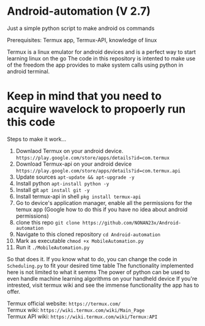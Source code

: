 # Android-automation    (V 2.7)


Just a simple python script to make android os commands

Prerequisites: Termux app, Termux-API, knowledge of linux

Termux is a linux emulator for android devices and is a perfect way to start learning linux on the go
The code in this repository is intented to make use of the freedom the app provides to make system calls using python in android terminal.


# Keep in mind that you need to acquire wavelock to propoerly run this code

Steps to make it work...

1) Downlaod Termux on your android device. ```https://play.google.com/store/apps/details?id=com.termux```
2) Download Termux-api on your android device ```https://play.google.com/store/apps/details?id=com.termux.api```
3) Update sources ```apt-update && apt-upgrade -y```
4) Install python ```apt-install python -y```
5) Install git ```apt install git -y```
6) Install termux-api in shell ```pkg install termux-api```
7) Go to device's application manager, enable all the permissions for the temux app (Google how to do this if you have no idea about android permissions)
8) clone this repo ```git clone https://github.com/NONAN23x/Android-automation```
9) Navigate to this cloned repository ```cd Android-automation```
10) Mark as executable ```chmod +x MobileAutomation.py```
11) Run it ```./MobileAutomation.py```

So that does it.
If you know what to do, you can change the code in ```Scheduling.py``` to fit your desired time table
The functionality implemented here is not limited to what it semms
The power of python can be used to even handle machine learning algorithms on your handheld device
If you're intrested, visit termux wiki and see the immense functionality the app has to offer.


Termux official website: ```https://termux.com/```\
Termux wiki: ```https://wiki.termux.com/wiki/Main_Page```\
Termux API wiki: ```https://wiki.termux.com/wiki/Termux:API```
